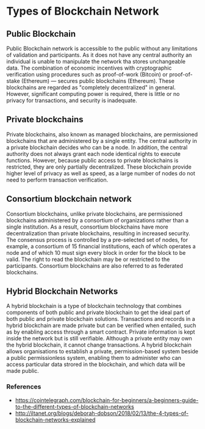 # Types of Blockchain Network

## Public Blockchain
Public Blockchain network is accessible to the public without any limitations of validation and participants. As it does not have any central authority an individual is unable to manipulate the network tha stores unchangeable data. 
The combination of economic incentives with cryptographic verification using procedures such as proof-of-work (Bitcoin) or proof-of-stake (Ethereum) — secures public blockchains (Ethereum). These blockchains are regarded as "completely decentralized" in general. 
However, significant computing power is required, there is little or no privacy for transactions, and security is inadequate.

## Private blockchains
Private blockchains, also known as managed blockchains, are permissioned blockchains that are administered by a single entity. The central authority in a private blockchain decides who can be a node. 
In addition, the central authority does not always grant each node identical rights to execute functions. However, because public access to private blockchains is restricted, they are only partially decentralized. These blockchain provide higher level of privacy as well as speed, as a large number of nodes do not need to perform transaction verification.

## Consortium blockchain network
Consortium blockchains, unlike private blockchains, are permissioned blockchains administered by a consortium of organizations rather than a single institution. As a result, consortium blockchains have more decentralization than private blockchains, resulting in increased security. The consensus process is controlled by a pre-selected set of nodes, for example, a consortium of 15 financial institutions, each of which operates a node and of which 10 must sign every block in order for the block to be valid. The right to read the blockchain may be or restricted to the participants. Consortium blockchains are also referred to as federated blockchains.

## Hybrid Blockchain Networks
A hybrid blockchain is a type of blockchain technology that combines components of both public and private blockchain to get the ideal part of both public and private blockchain solutions.
Transactions and records in a hybrid blockchain are made private but can be verified when entailed, such as by enabling access through a smart contract. Private information is kept inside the network but is still verifiable.
Although a private entity may own the hybrid blockchain, it cannot change transactions. A hybrid blockchain allows organisations to establish a private, permission-based system beside a public permissionless system, enabling them to administer who can access particular data strored in the blockchain, and which data will be made public.

### References
- https://cointelegraph.com/blockchain-for-beginners/a-beginners-guide-to-the-different-types-of-blockchain-networks
- http://iltanet.org/blogs/deborah-dobson/2018/02/13/the-4-types-of-blockchain-networks-explained
